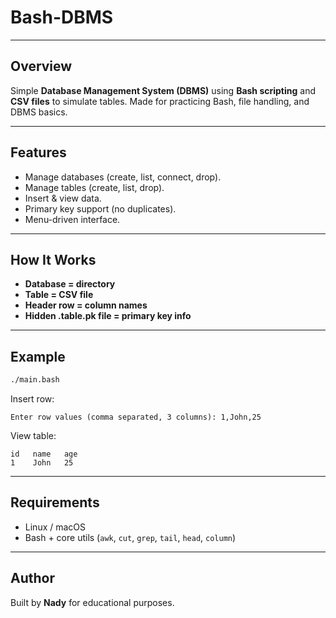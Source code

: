 # Bash-DBMS
---
## Overview

Simple **Database Management System (DBMS)** using **Bash scripting** and **CSV files** to simulate tables.
Made for practicing Bash, file handling, and DBMS basics.

---

## Features

* Manage databases (create, list, connect, drop).
* Manage tables (create, list, drop).
* Insert & view data.
* Primary key support (no duplicates).
* Menu-driven interface.

---

## How It Works

* **Database = directory**
* **Table = CSV file**
* **Header row = column names**
* **Hidden .table.pk file = primary key info**

---

## Example

```bash
./main.bash
```

Insert row:

```
Enter row values (comma separated, 3 columns): 1,John,25
```

View table:

```
id   name   age
1    John   25
```

---

## Requirements

* Linux / macOS
* Bash + core utils (`awk`, `cut`, `grep`, `tail`, `head`, `column`)

---

## Author

Built by **Nady** for educational purposes.
